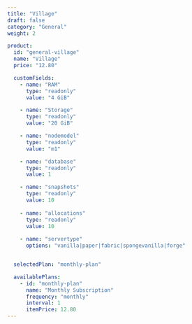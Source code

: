 ```yaml
---
title: "Village"
draft: false
category: "General"
weight: 2

product:
  id: "general-village"
  name: "Village"
  price: "12.80"

  customFields:
    - name: "RAM"
      type: "readonly"
      value: "4 GiB"

    - name: "Storage"
      type: "readonly"
      value: "20 GiB"

    - name: "nodemodel"
      type: "readonly"
      value: "m1"

    - name: "database"
      type: "readonly"
      value: 1

    - name: "snapshots"
      type: "readonly"
      value: 10
      
    - name: "allocations"
      type: "readonly"
      value: 10
      
    - name: "servertype"
      options: "vanilla|paper|fabric|spongevanilla|forge"


  selectedPlan: "monthly-plan"

  availablePlans:
    - id: "monthly-plan"
      name: "Monthly Subscription"
      frequency: "monthly"
      interval: 1
      itemPrice: 12.80
---
```

